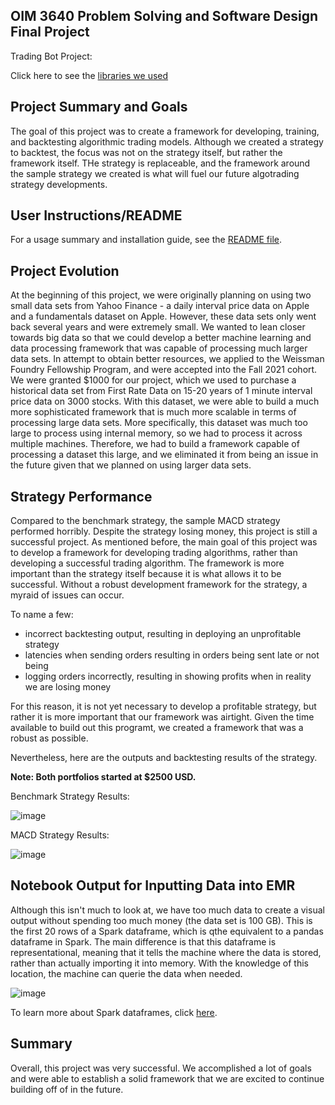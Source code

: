 ## OIM 3640 Problem Solving and Software Design Final Project 

Trading Bot Project:

Click here to see the [libraries we used](https://julianwileymac.github.io/Group-Project-Hill-Wiley-Gwinn/libraries)

## Project Summary and Goals

The goal of this project was to create a framework for developing, training, and backtesting algorithmic trading models. Although we created a strategy to backtest, the focus was not on the strategy itself, but rather the framework itself. THe strategy is replaceable, and the framework around the sample strategy we created is what will fuel our future algotrading strategy developments.

## User Instructions/README

For a usage summary and installation guide, see the [README file](https://github.com/angelmvhill/Group-Project-Hill-Wiley-Gwinn#readme).

## Project Evolution

At the beginning of this project, we were originally planning on using two small data sets from Yahoo Finance - a daily interval price data on Apple and a fundamentals dataset on Apple. However, these data sets only went back several years and were extremely small. We wanted to lean closer towards big data so that we could develop a better machine learning and data processing framework that was capable of processing much larger data sets. In attempt to obtain better resources, we applied to the Weissman Foundry Fellowship Program, and were accepted into the Fall 2021 cohort. We were granted $1000 for our project, which we used to purchase a historical data set from First Rate Data on 15-20 years of 1 minute interval price data on 3000 stocks. With this dataset, we were able to build a much more sophisticated framework that is much more scalable in terms of processing large data sets. More specifically, this dataset was much too large to process using internal memory, so we had to process it across multiple machines. Therefore, we had to build a framework capable of processing a dataset this large, and we eliminated it from being an issue in the future given that we planned on using larger data sets.

## Strategy Performance

Compared to the benchmark strategy, the sample MACD strategy performed horribly. Despite the strategy losing money, this project is still a successful project. As mentioned before, the main goal of this project was to develop a framework for developing trading algorithms, rather than developing a successful trading algorithm. The framework is more important than the strategy itself because it is what allows it to be successful. Without a robust development framework for the strategy, a myraid of issues can occur.

To name a few:
- incorrect backtesting output, resulting in deploying an unprofitable strategy
- latencies when sending orders resulting in orders being sent late or not being 
- logging orders incorrectly, resulting in showing profits when in reality we are losing money

For this reason, it is not yet necessary to develop a profitable strategy, but rather it is more important that our framework was airtight. Given the time available to build out this programt, we created a framework that was a robust as possible.

Nevertheless, here are the outputs and backtesting results of the strategy.

**Note: Both portfolios started at $2500 USD.**

Benchmark Strategy Results:

![image](https://user-images.githubusercontent.com/77561896/145662442-9603bab9-e3ed-45a3-af73-13024eb07b97.png)

MACD Strategy Results:

![image](https://user-images.githubusercontent.com/77561896/145663200-c78c9712-7ed4-4afa-8c9b-01f02d36db28.png)

## Notebook Output for Inputting Data into EMR

Although this isn't much to look at, we have too much data to create a visual output without spending too much money (the data set is 100 GB). This is the first 20 rows of a Spark dataframe, which is qthe equivalent to a pandas dataframe in Spark. The main difference is that this dataframe is representational, meaning that it tells the machine where the data is stored, rather than actually importing it into memory. With the knowledge of this location, the machine can querie the data when needed.

![image](https://user-images.githubusercontent.com/77561896/145662715-e927ea50-31e0-42d9-b2d1-0a8610abd184.png)

To learn more about Spark dataframes, click [here](https://spark.apache.org/docs/latest/sql-programming-guide.html).

## Summary

Overall, this project was very successful. We accomplished a lot of goals and were able to establish a solid framework that we are excited to continue building off of in the future.
